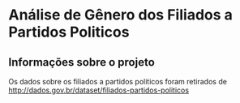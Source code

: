 # Análise de Gênero dos Filiados a Partidos Politicos

## Informações sobre o projeto
Os dados sobre os filiados a partidos politicos foram retirados de http://dados.gov.br/dataset/filiados-partidos-politicos

